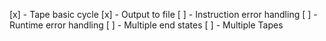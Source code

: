 [x] - Tape basic cycle
[x] - Output to file
[ ] - Instruction error handling
[ ] - Runtime error handling
[ ] - Multiple end states
[ ] - Multiple Tapes